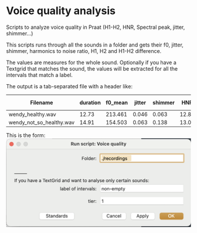 # Voice quality analysis
Scripts to analyze voice quality in Praat (H1-H2, HNR, Spectral peak, jitter, shimmer...)


This scripts runs through all the sounds in a folder and gets their f0, jitter, shimmer, harmonics to noise ratio, H1, H2 and H1-H2 difference.

The values are measures for the whole sound. Optionally if you have a Textgrid that matches the sound, the values will be extracted for all the intervals that match a label.

The output is a tab-separated file with a header like:

| Filename                  | duration | f0_mean | jitter | shimmer | HNR   | voice_breaks | locallyunvoiced | H1_dB  | H2_dB  | H1-H2 | spectral_peak |
|---------------------------|----------|---------|--------|---------|-------|---------------|------------------|--------|--------|--------|----------------|
| wendy_healthy.wav         | 12.73    | 213.461 | 0.046  | 0.063   | 12.86 | 0             | 0.03             | -34.53 | -54.93 | 20.40  | 248            |
| wendy_not_so_healthy.wav | 14.91    | 154.503 | 0.063  | 0.138   | 13.04 | 2             | 0.14             | -25.86 | -33.79 | 7.93   | 165            |


This is the form:
![Form](form.png)
